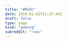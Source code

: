 ```yaml
---
title: "#RSOC"
date: 2019-01-02T21:37:44Z
draft: false
type: page
kind: "gaming"
subreddit: "~soc"
---
```

